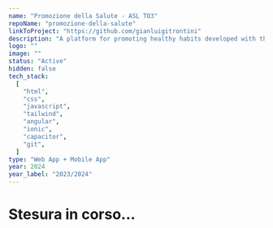 ```yaml
---
name: "Promozione della Salute - ASL TO3"
repoName: "promozione-della-salute"
linkToProject: "https://github.com/gianluigitrontini"
description: "A platform for promoting healthy habits developed with the ASL TO3 (Piemonte). Developed with NBS."
logo: ""
image: ""
status: "Active"
hidden: false
tech_stack:
  [
    "html",
    "css",
    "javascript",
    "tailwind",
    "angular",
    "ionic",
    "capacitor",
    "git",
  ]
type: "Web App + Mobile App"
year: 2024
year_label: "2023/2024"
---
```


# Stesura in corso...
